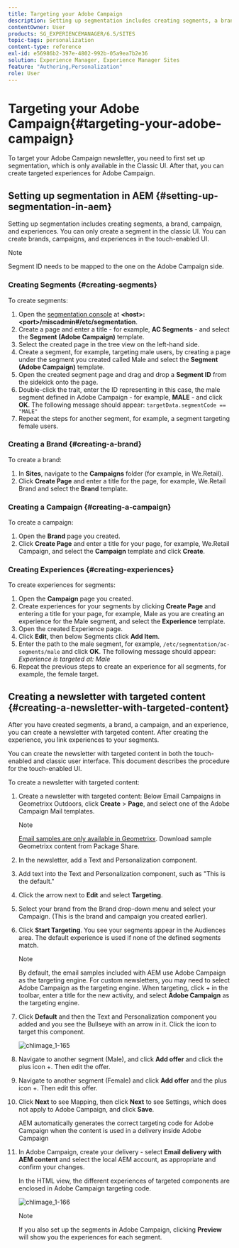 ```yaml
---
title: Targeting your Adobe Campaign
description: Setting up segmentation includes creating segments, a brand, campaign, and experiences.
contentOwner: User
products: SG_EXPERIENCEMANAGER/6.5/SITES
topic-tags: personalization
content-type: reference
exl-id: e56986b2-397e-4802-992b-05a9ea7b2e36
solution: Experience Manager, Experience Manager Sites
feature: "Authoring,Personalization"
role: User
---
```

# Targeting your Adobe Campaign{#targeting-your-adobe-campaign}

To target your Adobe Campaign newsletter, you need to first set up segmentation, which is only available in the Classic UI. After that, you can create targeted experiences for Adobe Campaign.

## Setting up segmentation in AEM {#setting-up-segmentation-in-aem}

Setting up segmentation includes creating segments, a brand, campaign, and experiences. You can only create a segment in the classic UI. You can create brands, campaigns, and experiences in the touch-enabled UI.

>[!NOTE]
>
>Segment ID needs to be mapped to the one on the Adobe Campaign side.

### Creating Segments {#creating-segments}

To create segments:

1. Open the [segmentation console](http://localhost:4502/miscadmin#/etc/segmentation) at **&lt;host&gt;:&lt;port&gt;/miscadmin#/etc/segmentation**.
1. Create a page and enter a title - for example, **AC Segments** - and select the **Segment (Adobe Campaign)** template.
1. Select the created page in the tree view on the left-hand side.
1. Create a segment, for example, targeting male users, by creating a page under the segment you created called Male and select the **Segment (Adobe Campaign)** template.
1. Open the created segment page and drag and drop a **Segment ID** from the sidekick onto the page.
1. Double-click the trait, enter the ID representing in this case, the male segment defined in Adobe Campaign - for example, **MALE** - and click **OK**. The following message should appear: `targetData.segmentCode == "MALE"`
1. Repeat the steps for another segment, for example, a segment targeting female users.

### Creating a Brand {#creating-a-brand}

To create a brand:

1. In **Sites**, navigate to the **Campaigns** folder (for example, in We.Retail).
1. Click **Create Page** and enter a title for the page, for example, We.Retail Brand and select the **Brand** template.

### Creating a Campaign {#creating-a-campaign}

To create a campaign:

1. Open the **Brand** page you created.
1. Click **Create Page** and enter a title for your page, for example, We.Retail Campaign, and select the **Campaign** template and click **Create**.

### Creating Experiences {#creating-experiences}

To create experiences for segments:

1. Open the **Campaign** page you created.
1. Create experiences for your segments by clicking **Create Page** and entering a title for your page, for example, Male as you are creating an experience for the Male segment, and select the **Experience** template.
1. Open the created Experience page.
1. Click **Edit**, then below Segments click **Add Item**.
1. Enter the path to the male segment, for example, `/etc/segmentation/ac-segments/male` and click **OK**. The following message should appear: *Experience is targeted at: Male*
1. Repeat the previous steps to create an experience for all segments, for example, the female target.

## Creating a newsletter with targeted content {#creating-a-newsletter-with-targeted-content}

After you have created segments, a brand, a campaign, and an experience, you can create a newsletter with targeted content. After creating the experience, you link experiences to your segments.

You can create the newsletter with targeted content in both the touch-enabled and classic user interface. This document describes the procedure for the touch-enabled UI.

To create a newsletter with targeted content:

1. Create a newsletter with targeted content: Below Email Campaigns in Geometrixx Outdoors, click **Create** &gt; **Page**, and select one of the Adobe Campaign Mail templates.

   >[!NOTE]
   >
   >[Email samples are only available in Geometrixx](/help/sites-developing/we-retail.md#weretail). Download sample Geometrixx content from Package Share.

1. In the newsletter, add a Text and Personalization component.
1. Add text into the Text and Personalization component, such as "This is the default."
1. Click the arrow next to **Edit** and select **Targeting**.
1. Select your brand from the Brand drop-down menu and select your Campaign. (This is the brand and campaign you created earlier).
1. Click **Start Targeting**. You see your segments appear in the Audiences area. The default experience is used if none of the defined segments match.

   >[!NOTE]
   >
   >By default, the email samples included with AEM use Adobe Campaign as the targeting engine. For custom newsletters, you may need to select Adobe Campaign as the targeting engine. When targeting, click + in the toolbar, enter a title for the new activity, and select **Adobe Campaign** as the targeting engine.

1. Click **Default** and then the Text and Personalization component you added and you see the Bullseye with an arrow in it. Click the icon to target this component.

   ![chlimage_1-165](assets/chlimage_1-165.png)

1. Navigate to another segment (Male), and click **Add offer** and click the plus icon +. Then edit the offer.
1. Navigate to another segment (Female) and click **Add offer** and the plus icon +. Then edit this offer.
1. Click **Next** to see Mapping, then click **Next** to see Settings, which does not apply to Adobe Campaign, and click **Save**.

   AEM automatically generates the correct targeting code for Adobe Campaign when the content is used in a delivery inside Adobe Campaign

1. In Adobe Campaign, create your delivery - select **Email delivery with AEM content** and select the local AEM account, as appropriate and confirm your changes.

   In the HTML view, the different experiences of targeted components are enclosed in Adobe Campaign targeting code.

   ![chlimage_1-166](assets/chlimage_1-166.png)

   >[!NOTE]
   >
   >If you also set up the segments in Adobe Campaign, clicking **Preview** will show you the experiences for each segment.
